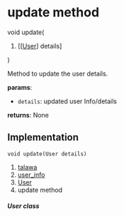 
<div>

# update method

</div>


void update(

1.  [[[User](../../models_user_user_info/User-class.md)]
    details]

)



Method to update the user details.

**params**:

-   `details`: updated user Info/details

**returns**: None



## Implementation

``` language-dart
void update(User details) 
```







1.  [talawa](../../index.md)
2.  [user_info](../../models_user_user_info/)
3.  [User](../../models_user_user_info/User-class.md)
4.  update method

##### User class







